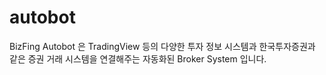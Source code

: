 # autobot
BizFing Autobot 은 TradingView 등의 다양한 투자 정보 시스템과 한국투자증권과 같은 증권 거래 시스템을 연결해주는 자동화된 Broker System 입니다.


